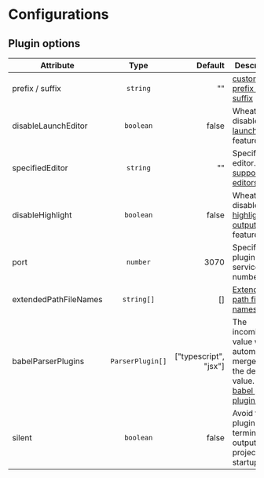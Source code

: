 # Configurations

## Plugin options

|  Attribute       |      Type      | Default | Description |
| ------------- | :-----------: | ----: | ------------- |
| prefix / suffix    | `string` | "" | [custom prefix and suffix](/features/custom-prefix) |
| disableLaunchEditor |   `boolean`   | false | Wheather to disable [launch editor](/features/launch-editor) feature |
| specifiedEditor | `string` | "" | Specify the editor. [All supported editors](https://github.com/yyx990803/launch-editor#supported-editors) |
| disableHighlight      |   `boolean`   | false | Wheather to disable [highlight output](/features/highlight) feature |
| port | `number` | 3070 | Specify the plugin's service port number |
| extendedPathFileNames | `string[]` | [] | [Extended path file names](/features/highlight.html#expand-path-file-name) |
| babelParserPlugins | `ParserPlugin[]` | ["typescript", "jsx"] | The incoming value will be automatically merged with the default value. [All babel parser plugins](https://babeljs.io/docs/en/babel-parser#plugins) |
| silent | `boolean` | false | Avoid the plugin's terminal output at project startup |

